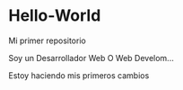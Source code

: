 # Hello-World
Mi primer repositorio

Soy un Desarrollador Web O Web Develom...

Estoy haciendo mis primeros cambios
